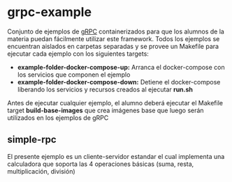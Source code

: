 # grpc-example
Conjunto de ejemplos de [gRPC](https://grpc.io/) containerizados para que los alumnos de la materia puedan fácilmente utilizar este framework. Todos los ejemplos se encuentran aislados en carpetas separadas y se provee un Makefile para ejecutar cada ejemplo con los siguientes targets:
* **example-folder-docker-compose-up:** Arranca el docker-compose con los servicios que componen el ejemplo
* **example-folder-docker-compose-down:** Detiene el docker-compose liberando los servicios y recursos creados al ejecutar **run.sh**

Antes de ejecutar cualquier ejemplo, el alumno deberá ejecutar el Makefile target **build-base-images** que crea imágenes base que luego serán utilizados en los ejemplos de gRPC

## simple-rpc
El presente ejemplo es un cliente-servidor estandar el cual implementa una calculadora que soporta las 4 operaciones básicas (suma, resta, multiplicación, división)
